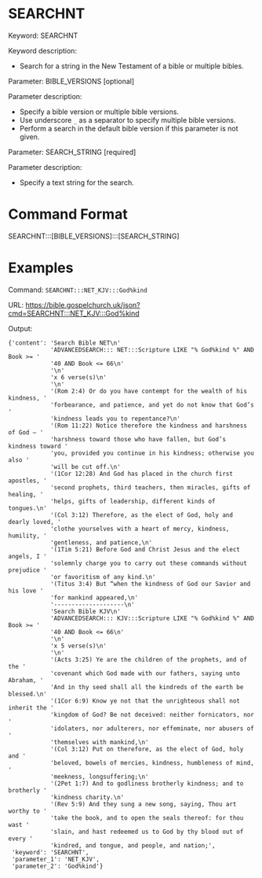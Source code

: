 # SEARCHNT

Keyword: SEARCHNT

Keyword description:

* Search for a string in the New Testament of a bible or multiple bibles.

Parameter: BIBLE_VERSIONS [optional]

Parameter description:

* Specify a bible version or multiple bible versions.
* Use underscore `_` as a separator to specify multiple bible versions.
* Perform a search in the default bible version if this parameter is not given.

Parameter: SEARCH_STRING [required]

Parameter description:

* Specify a text string for the search.

# Command Format

SEARCHNT:::[BIBLE_VERSIONS]:::[SEARCH_STRING]

# Examples

Command: `SEARCHNT:::NET_KJV:::God%kind`

URL: https://bible.gospelchurch.uk/json?cmd=SEARCHNT:::NET_KJV:::God%kind

Output:

```
{'content': 'Search Bible NET\n'
            'ADVANCEDSEARCH::: NET:::Scripture LIKE "% God%kind %" AND Book >= '
            '40 AND Book <= 66\n'
            '\n'
            'x 6 verse(s)\n'
            '\n'
            '(Rom 2:4) Or do you have contempt for the wealth of his kindness, '
            'forbearance, and patience, and yet do not know that God’s '
            'kindness leads you to repentance?\n'
            '(Rom 11:22) Notice therefore the kindness and harshness of God – '
            'harshness toward those who have fallen, but God’s kindness toward '
            'you, provided you continue in his kindness; otherwise you also '
            'will be cut off.\n'
            '(1Cor 12:28) And God has placed in the church first apostles, '
            'second prophets, third teachers, then miracles, gifts of healing, '
            'helps, gifts of leadership, different kinds of tongues.\n'
            '(Col 3:12) Therefore, as the elect of God, holy and dearly loved, '
            'clothe yourselves with a heart of mercy, kindness, humility, '
            'gentleness, and patience,\n'
            '(1Tim 5:21) Before God and Christ Jesus and the elect angels, I '
            'solemnly charge you to carry out these commands without prejudice '
            'or favoritism of any kind.\n'
            '(Titus 3:4) But “when the kindness of God our Savior and his love '
            'for mankind appeared,\n'
            '--------------------\n'
            'Search Bible KJV\n'
            'ADVANCEDSEARCH::: KJV:::Scripture LIKE "% God%kind %" AND Book >= '
            '40 AND Book <= 66\n'
            '\n'
            'x 5 verse(s)\n'
            '\n'
            '(Acts 3:25) Ye are the children of the prophets, and of the '
            'covenant which God made with our fathers, saying unto Abraham, '
            'And in thy seed shall all the kindreds of the earth be blessed.\n'
            '(1Cor 6:9) Know ye not that the unrighteous shall not inherit the '
            'kingdom of God? Be not deceived: neither fornicators, nor '
            'idolaters, nor adulterers, nor effeminate, nor abusers of '
            'themselves with mankind,\n'
            '(Col 3:12) Put on therefore, as the elect of God, holy and '
            'beloved, bowels of mercies, kindness, humbleness of mind, '
            'meekness, longsuffering;\n'
            '(2Pet 1:7) And to godliness brotherly kindness; and to brotherly '
            'kindness charity.\n'
            '(Rev 5:9) And they sung a new song, saying, Thou art worthy to '
            'take the book, and to open the seals thereof: for thou wast '
            'slain, and hast redeemed us to God by thy blood out of every '
            'kindred, and tongue, and people, and nation;',
 'keyword': 'SEARCHNT',
 'parameter_1': 'NET_KJV',
 'parameter_2': 'God%kind'}
```
